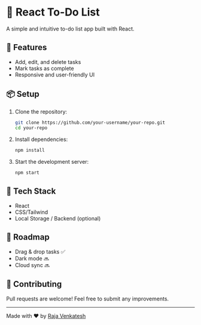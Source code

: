 # 📝 React To-Do List

A simple and intuitive to-do list app built with React.

## 🚀 Features
- Add, edit, and delete tasks
- Mark tasks as complete
- Responsive and user-friendly UI

## 📦 Setup
1. Clone the repository:
   ```bash
   git clone https://github.com/your-username/your-repo.git
   cd your-repo
   ```
2. Install dependencies:
   ```bash
   npm install
   ```
3. Start the development server:
   ```bash
   npm start
   ```

## 🎨 Tech Stack
- React
- CSS/Tailwind
- Local Storage / Backend (optional)

## 📌 Roadmap
- Drag & drop tasks ✅
- Dark mode 🔜
- Cloud sync 🔜

## 🤝 Contributing
Pull requests are welcome! Feel free to submit any improvements.

---

Made with ❤️ by [Raja Venkatesh](https://github.com/rajavenkatesh04)